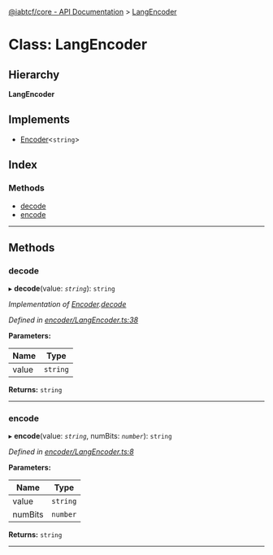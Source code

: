 [@iabtcf/core - API Documentation](../README.md) > [LangEncoder](../classes/langencoder.md)

# Class: LangEncoder

## Hierarchy

**LangEncoder**

## Implements

* [Encoder](../interfaces/encoder.md)<`string`>

## Index

### Methods

* [decode](langencoder.md#decode)
* [encode](langencoder.md#encode)

---

## Methods

<a id="decode"></a>

###  decode

▸ **decode**(value: *`string`*): `string`

*Implementation of [Encoder](../interfaces/encoder.md).[decode](../interfaces/encoder.md#decode)*

*Defined in [encoder/LangEncoder.ts:38](https://github.com/chrispaterson/iabtcf-es/blob/fa69024/modules/core/src/encoder/LangEncoder.ts#L38)*

**Parameters:**

| Name | Type |
| ------ | ------ |
| value | `string` |

**Returns:** `string`

___
<a id="encode"></a>

###  encode

▸ **encode**(value: *`string`*, numBits: *`number`*): `string`

*Defined in [encoder/LangEncoder.ts:8](https://github.com/chrispaterson/iabtcf-es/blob/fa69024/modules/core/src/encoder/LangEncoder.ts#L8)*

**Parameters:**

| Name | Type |
| ------ | ------ |
| value | `string` |
| numBits | `number` |

**Returns:** `string`

___

